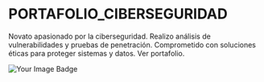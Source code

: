# PORTAFOLIO_CIBERSEGURIDAD
Novato apasionado por la ciberseguridad. Realizo análisis de vulnerabilidades y pruebas de penetración. Comprometido con soluciones éticas para proteger sistemas y datos. Ver portafolio.



<img src="https://tryhackme-badges.s3.amazonaws.com/Th3KingJV.png" alt="Your Image Badge" />
